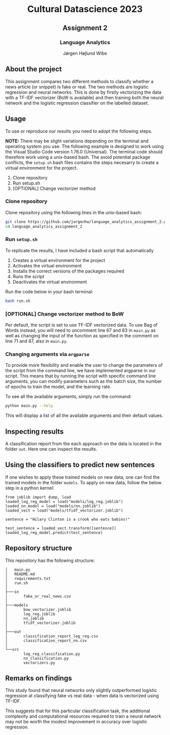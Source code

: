 <!-- PROJECT LOGO -->
<br />
<p align="center">
  <h1 align="center">Cultural Datascience 2023</h1> 
  <h2 align="center">Assignment 2</h2> 
  <h3 align="center">Language Analytics</h3> 


  <p align="center">
    Jørgen Højlund Wibe
  </p>
</p>


<!-- ABOUT THE PROJECT -->
## About the project
This assignment compares two different methods to classify whether a news article (or snippet) is fake or real. The two methods are logistic regression and neural networks.
This is done by firstly vectorizing the data with a TF-IDF vectorizer (BoW is available) and then training both the neural network and the logistic regression classifier on the labelled dataset.

<!-- USAGE -->
## Usage

To use or reproduce our results you need to adopt the following steps.

**NOTE:** There may be slight variations depending on the terminal and operating system you use. The following example is designed to work using the Visual Studio Code version 1.76.0 (Universal). The terminal code should therefore work using a unix-based bash. The avoid potential package conflicts, the ```setup.sh``` bash files contains the steps necesarry to create a virtual environment for the project.

1. Clone repository
2. Run setup.sh
3. [OPTIONAL] Change vectorizer method

### Clone repository

Clone repository using the following lines in the unix-based bash:

```bash
git clone https://github.com/jorgenhw/language_analytics_assignment_2.git
cd language_analytics_assignment_2
```

### Run ```setup.sh```

To replicate the results, I have included a bash script that automatically 

1. Creates a virtual environment for the project
2. Activates the virtual environment
3. Installs the correct versions of the packages required
4. Runs the script
5. Deactivates the virtual environment

Run the code below in your bash terminal:

```bash
bash run.sh
```

### [OPTIONAL] Change vectorizer method to BoW
Per default, the script is set to use TF-IDF vectorized data. To use Bag of Words instead, you will need to uncomment line 67 and 83 in ```main.py``` as well as changing the input of the function as specified in the comment on line 71 and 87, also in ```main.py```.

### Changing arguments via ```argparse```
To provide more flexibility and enable the user to change the parameters of the script from the command line, we have implemented argparse in our script. This means that by running the script with specific command line arguments, you can modify parameters such as the batch size, the number of epochs to train the model, and the learning rate.

To see all the available arguments, simply run the command:

```bash
python main.py --help
```
This will display a list of all the available arguments and their default values.


## Inspecting results

A classification report from the each approach on the data is located in the folder ```out```. Here one can inspect the results.

## Using the classifiers to predict new sentences

If one wishes to apply these trained models on new data, one can find the trained models in the folder ```models```. To apply on new data, follow the below step in a python kernel: 
```
from joblib import dump, load
loaded_log_reg_model = load("models/log_reg.joblib")
loaded_nn_model = load("models/nn.joblib")
loaded_vect = load("models/tfidf_vectorizer.joblib")

sentence = "Hilary Clinton is a crook who eats babies!"

test_sentence = loaded_vect.transform([sentence])
loaded_log_reg_model.predict(test_sentence)
```

<!-- REPOSITORY STRUCTURE -->
## Repository structure
This repository has the following structure:
```
│   main.py
│   README.md
│   requirements.txt
│   run.sh
│
├───in
│       fake_or_real_news.csv
│
├───models
│       bow_vectorizer.joblib
│       log_reg.joblib
│       nn.joblib
│       tfidf_vectorizer.joblib
│
├───out
│       classification_report_log_reg.csv
│       classification_report_nn.csv
│
└──src
        log_reg_classification.py
        nn_classification.py
        vectorizers.py

```


<!-- DATA -->

## Remarks on findings
This study found that neural networks only slightly outperformed logistic regression at classifying fake vs real data - when data is vectorized using TF-IDF. 

This suggests that for this particular classification task, the additional complexity and computational resources required to train a neural network may not be worth the modest improvement in accuracy over logistic regression.
